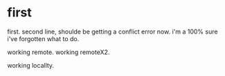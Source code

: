 # first
first.
second line, shoulde be getting a conflict error now.
i'm a 100% sure i've forgotten what to do.

working remote.
working remoteX2.

working locallty.


